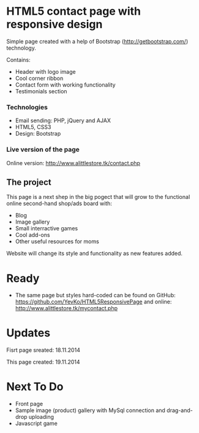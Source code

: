 
# HTML5 contact page with responsive design 

Simple page created with a help of Bootstrap (http://getbootstrap.com/) technology. 

Contains:

* Header with logo image
* Cool corner ribbon
* Contact form with working functionality
* Testimonials section

### Technologies

- Email sending: PHP, jQuery and AJAX
- HTML5, CSS3
- Design: Bootstrap

### Live version of the page

Online version: http://www.alittlestore.tk/contact.php

## The project

This page is a next shep in the big pogect that will grow to the functional online second-hand shop/ads board with:

- Blog
- Image gallery
- Small interractive games
- Cool add-ons
- Other useful resources for moms

Website will change its style and functionality as new features added.
 

# Ready

- The same page but styles hard-coded can be found on GitHub: https://github.com/YevKo/HTML5ResponsivePage and online: http://www.alittlestore.tk/mycontact.php

# Updates

Fisrt page sreated: 18.11.2014

This page created: 19.11.2014

# Next To Do

- Front page
- Sample image (product) gallery with MySql connection and drag-and-drop uploading
- Javascript game





  

